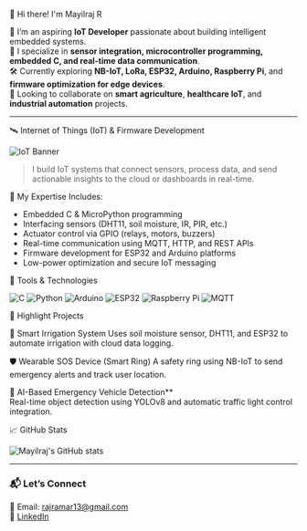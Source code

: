 👋 Hi there! I'm Mayilraj R

🔌 I’m an aspiring **IoT Developer** passionate about building intelligent embedded systems.  
📡 I specialize in **sensor integration, microcontroller programming, embedded C, and real-time data communication**.  
🛠️ Currently exploring **NB-IoT, LoRa, ESP32, Arduino, Raspberry Pi**, and **firmware optimization for edge devices**.  
🤝 Looking to collaborate on **smart agriculture**, **healthcare IoT**, and **industrial automation** projects.

---

 🛰️ Internet of Things (IoT) & Firmware Development

![IoT Banner](https://raw.githubusercontent.com/ArjunAranetaCodes/IoT-Dashboard-Images/main/IoT_Banner.jpg)

> I build IoT systems that connect sensors, process data, and send actionable insights to the cloud or dashboards in real-time.

🔧 My Expertise Includes:
- Embedded C & MicroPython programming
- Interfacing sensors (DHT11, soil moisture, IR, PIR, etc.)
- Actuator control via GPIO (relays, motors, buzzers)
- Real-time communication using MQTT, HTTP, and REST APIs
- Firmware development for ESP32 and Arduino platforms
- Low-power optimization and secure IoT messaging

🔧 Tools & Technologies

![C](https://img.shields.io/badge/-C-00599C?style=for-the-badge&logo=c)
![Python](https://img.shields.io/badge/-Python-3776AB?style=for-the-badge&logo=python&logoColor=white)
![Arduino](https://img.shields.io/badge/-Arduino-00979D?style=for-the-badge&logo=arduino&logoColor=white)
![ESP32](https://img.shields.io/badge/-ESP32-3C3C3C?style=for-the-badge)
![Raspberry Pi](https://img.shields.io/badge/-Raspberry%20Pi-C51A4A?style=for-the-badge&logo=raspberry-pi)
![MQTT](https://img.shields.io/badge/-MQTT-660066?style=for-the-badge)


 📂 Highlight Projects

 🚰 Smart Irrigation System
  Uses soil moisture sensor, DHT11, and ESP32 to automate irrigation with cloud data logging.

 🛡️ Wearable SOS Device (Smart Ring) 
  A safety ring using NB-IoT to send emergency alerts and track user location.

 🚦 AI-Based Emergency Vehicle Detection**  
  Real-time object detection using YOLOv8 and automatic traffic light control integration.

 📈 GitHub Stats

![Mayilraj's GitHub stats](https://github-readme-stats.vercel.app/api?username=Aarthi-IT-2005-github&show_icons=true&theme=radical)

---

### 📬 Let’s Connect

📧 Email: rajramar13@gmail.com  
💼 [LinkedIn]((https://www.linkedin.com/in/mayilraj13/))  

